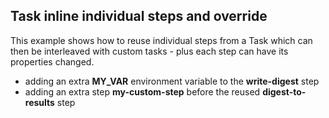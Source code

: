 ## Task inline individual steps and override

This example shows how to reuse individual steps from a Task which can then be interleaved with custom tasks - plus each step can have its properties changed.


* adding an extra **MY_VAR** environment variable to the **write-digest** step
* adding an extra step **my-custom-step** before the reused **digest-to-results** step